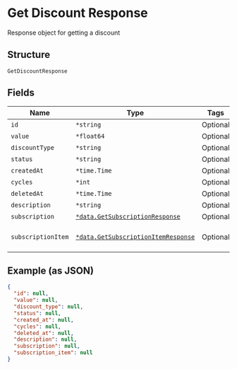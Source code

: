 
# Get Discount Response

Response object for getting a discount

## Structure

`GetDiscountResponse`

## Fields

| Name | Type | Tags | Description |
|  --- | --- | --- | --- |
| `id` | `*string` | Optional | - |
| `value` | `*float64` | Optional | - |
| `discountType` | `*string` | Optional | - |
| `status` | `*string` | Optional | - |
| `createdAt` | `*time.Time` | Optional | - |
| `cycles` | `*int` | Optional | - |
| `deletedAt` | `*time.Time` | Optional | - |
| `description` | `*string` | Optional | - |
| `subscription` | [`*data.GetSubscriptionResponse`](../../doc/models/get-subscription-response.md) | Optional | - |
| `subscriptionItem` | [`*data.GetSubscriptionItemResponse`](../../doc/models/get-subscription-item-response.md) | Optional | The subscription item |

## Example (as JSON)

```json
{
  "id": null,
  "value": null,
  "discount_type": null,
  "status": null,
  "created_at": null,
  "cycles": null,
  "deleted_at": null,
  "description": null,
  "subscription": null,
  "subscription_item": null
}
```

